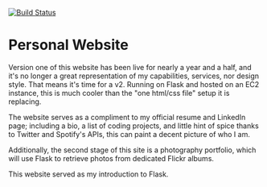 [![Build Status](https://travis-ci.org/alexmelagrano/portfolio-site.svg?branch=master)](https://travis-ci.org/alexmelagrano/portfolio-site)

# Personal Website

Version one of this website has been live for nearly a year and a half, and it's no longer a great representation of my capabilities, services, nor design style.  That means it's time for a v2.  Running on Flask and hosted on an EC2 instance, this is much cooler than the "one html/css file" setup it is replacing.  

The website serves as a compliment to my official resume and LinkedIn page; including a bio, a list of coding projects, and little hint of spice thanks to Twitter and Spotify's APIs, this can paint a decent picture of who I am.  

Additionally, the second stage of this site is a photography portfolio, which will use Flask to retrieve photos from dedicated Flickr albums.


This website served as my introduction to Flask.
